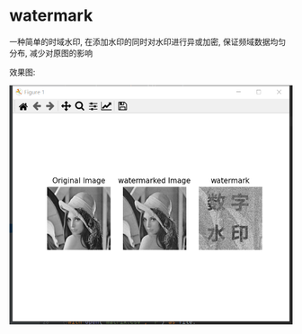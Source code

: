 # watermark

一种简单的时域水印, 在添加水印的同时对水印进行异或加密, 保证频域数据均匀分布, 减少对原图的影响


效果图:

![1686125157178](image/README/1686125157178.png)
